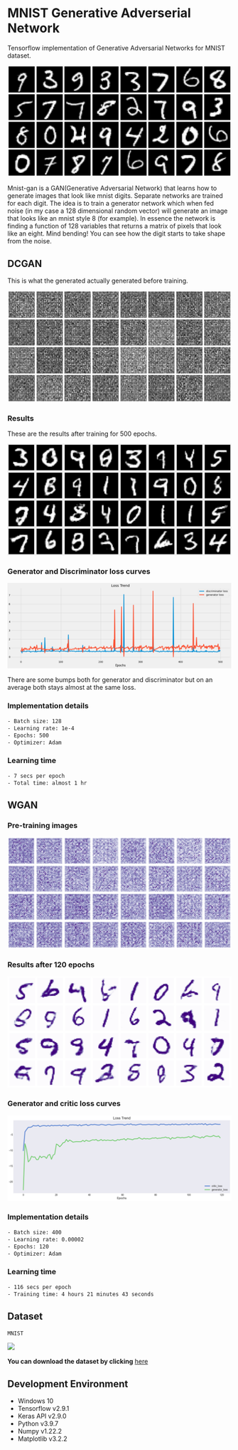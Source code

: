 # MNIST Generative Adverserial Network

Tensorflow implementation of Generative Adversarial Networks for MNIST dataset.

![](DCGAN\animation.gif)

Mnist-gan is a GAN(Generative Adversarial Network) that learns how to generate images that look like mnist digits. Separate networks are trained for each digit. The idea is to train a generator network which when fed noise (in my case a 128 dimensional random vector) will generate an image that looks like an mnist style 8 (for example). In essence the network is finding a function of 128 variables that returns a matrix of pixels that look like an eight. Mind bending! You can see how the digit starts to take shape from the noise.

## DCGAN

This is what the generated actually generated before training.

![](DCGAN\noise.png)

### Results

These are the results after training for 500 epochs.

![](DCGAN/DCGAN%20generated-1.png)

### Generator and Discriminator loss curves

![](DCGAN\plot.png)

There are some bumps both for generator and discriminator but on an average both stays almost at the same loss.

### Implementation details

    - Batch size: 128
    - Learning rate: 1e-4
    - Epochs: 500
    - Optimizer: Adam

### Learning time

    - 7 secs per epoch
    - Total time: almost 1 hr

## WGAN

### Pre-training images

![](WGAN/noise.gif)

### Results after 120 epochs

![](WGAN/wgan-generated.gif)

### Generator and critic loss curves

![](WGAN/loss_trend.png)

### Implementation details

    - Batch size: 400
    - Learning rate: 0.00002
    - Epochs: 120
    - Optimizer: Adam

### Learning time

    - 116 secs per epoch
    - Training time: 4 hours 21 minutes 43 seconds


## Dataset

    MNIST

![](mnist.png)

**You can download the dataset by clicking** [here](http://yann.lecun.com/exdb/mnist/)

## Development Environment

- Windows 10
- Tensorflow v2.9.1
- Keras API v2.9.0
- Python v3.9.7
- Numpy v1.22.2
- Matplotlib v3.2.2